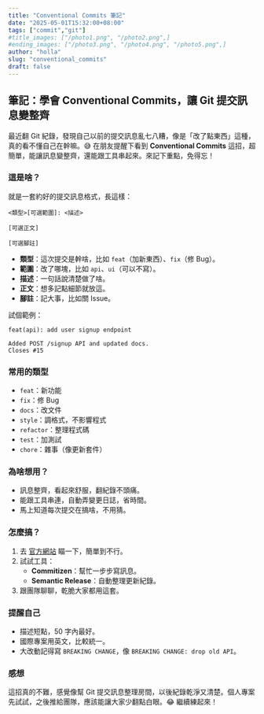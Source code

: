 ```yaml
---
title: "Conventional Commits 筆記"
date: "2025-05-01T15:32:00+08:00"
tags: ["commit","git"]
#title_images: ["/photo1.png", "/photo2.png",]
#ending_images: ["/photo3.png", "/photo4.png", "/photo5.png",]
author: "holla"
slug: "conventional_commits"
draft: false
---
```


## 筆記：學會 Conventional Commits，讓 Git 提交訊息變整齊

最近翻 Git 紀錄，發現自己以前的提交訊息亂七八糟，像是「改了點東西」這種，真的看不懂自己在幹嘛。😅 在朋友提醒下看到 **Conventional Commits** 這招，超簡單，能讓訊息變整齊，還能跟工具串起來。來記下重點，免得忘！

### 這是啥？

就是一套約好的提交訊息格式，長這樣：

```
<類型>[可選範圍]: <描述>

[可選正文]

[可選腳註]
```

- **類型**：這次提交是幹啥，比如 `feat`（加新東西）、`fix`（修 Bug）。
- **範圍**：改了哪塊，比如 `api`、`ui`（可以不寫）。
- **描述**：一句話說清楚做了啥。
- **正文**：想多記點細節就放這。
- **腳註**：記大事，比如關 Issue。

試個範例：

```
feat(api): add user signup endpoint

Added POST /signup API and updated docs.
Closes #15
```

### 常用的類型

- `feat`：新功能
- `fix`：修 Bug
- `docs`：改文件
- `style`：調格式，不影響程式
- `refactor`：整理程式碼
- `test`：加測試
- `chore`：雜事（像更新套件）

### 為啥想用？

- 訊息整齊，看起來舒服，翻紀錄不頭痛。
- 能跟工具串連，自動弄變更日誌，省時間。
- 馬上知道每次提交在搞啥，不用猜。

### 怎麼搞？

1. 去 [官方網站](https://www.conventionalcommits.org/) 瞄一下，簡單到不行。
2. 試試工具：
   - **Commitizen**：幫忙一步步寫訊息。
   - **Semantic Release**：自動整理更新紀錄。
3. 跟團隊聊聊，乾脆大家都用這套。

### 提醒自己

- 描述短點，50 字內最好。
- 國際專案用英文，比較統一。
- 大改動記得寫 `BREAKING CHANGE`，像 `BREAKING CHANGE: drop old API`。

### 感想

這招真的不難，感覺像幫 Git 提交訊息整理房間，以後紀錄乾淨又清楚。個人專案先試試，之後推給團隊，應該能讓大家少翻點白眼。😂 繼續練起來！